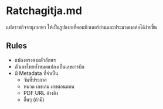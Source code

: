 # Ratchagitja.md

แปลราชกิจจานุเบกษา ให้เป็นรูปแบบที่คอมพิวเตอร์อ่านและประมวลผลต่อได้ง่ายขึ้น

## Rules

- แปลงตรงตามตัวอักษร
- ตัวเลขไทยทั้งหมดแปลงเป็นเลขอารบิก
- มี Metadata ที่จำเป็น
  - วันที่ประกาศ
  - หมวด เลขเล่ม เลขตอนตอน
  - PDF URL อ้างอิง
  - อื่นๆ (ถ้ามี)
